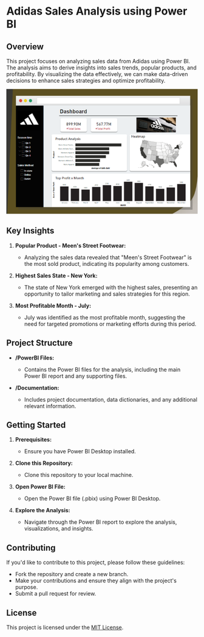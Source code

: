 # Adidas Sales Analysis using Power BI

## Overview

This project focuses on analyzing sales data from Adidas using Power BI. The analysis aims to derive insights into sales trends, popular products, and profitability. By visualizing the data effectively, we can make data-driven decisions to enhance sales strategies and optimize profitability.

<img src="FirstLook.png" alt="Adidas Sales Analysis" width="521" height="328">

## Key Insights

1. **Popular Product - Meen's Street Footwear:**
   - Analyzing the sales data revealed that "Meen's Street Footwear" is the most sold product, indicating its popularity among customers.

2. **Highest Sales State - New York:**
   - The state of New York emerged with the highest sales, presenting an opportunity to tailor marketing and sales strategies for this region.

3. **Most Profitable Month - July:**
   - July was identified as the most profitable month, suggesting the need for targeted promotions or marketing efforts during this period.

## Project Structure

- **/PowerBI Files:**
  - Contains the Power BI files for the analysis, including the main Power BI report and any supporting files.

- **/Documentation:**
  - Includes project documentation, data dictionaries, and any additional relevant information.

## Getting Started

1. **Prerequisites:**
   - Ensure you have Power BI Desktop installed.

2. **Clone this Repository:**
   - Clone this repository to your local machine.

3. **Open Power BI File:**
   - Open the Power BI file (.pbix) using Power BI Desktop.

4. **Explore the Analysis:**
   - Navigate through the Power BI report to explore the analysis, visualizations, and insights.

## Contributing

If you'd like to contribute to this project, please follow these guidelines:
- Fork the repository and create a new branch.
- Make your contributions and ensure they align with the project's purpose.
- Submit a pull request for review.

## License

This project is licensed under the [MIT License](LICENSE).

